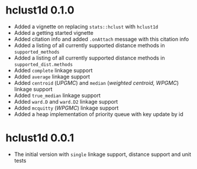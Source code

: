 
# hclust1d 0.1.0

- Added a vignette on replacing `stats::hclust` with `hclust1d`
- Added a getting started vignette
- Added citation info and added `.onAttach` message with this citation info
- Added a listing of all currently supported distance methods in `supported_methods`
- Added a listing of all currently supported distance methods in `supported_dist.methods`
- Added `complete` linkage support
- Added `average` linkage support
- Added `centroid` (*UPGMC*) and `median` (*weighted centroid, WPGMC*) linkage support
- Added `true_median` linkage support
- Added `ward.D` and `ward.D2` linkage support
- Added `mcquitty` (*WPGMC*) linkage support
- Added a heap implementation of priority queue with key update by id

# hclust1d 0.0.1

- The initial version with `single` linkage support, distance support and unit tests
